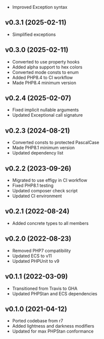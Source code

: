 * Improved Exception syntax

## v0.3.1 (2025-02-11)
* Simplified exceptions

## v0.3.0 (2025-02-11)
* Converted to use property hooks
* Added alpha support to hex colors
* Converted mode consts to enum
* Added PHP8.4 to CI workflow
* Made PHP8.4 minimum version

## v0.2.4 (2025-02-07)
* Fixed implicit nullable arguments
* Updated Exceptional call signature

## v0.2.3 (2024-08-21)
* Converted consts to protected PascalCase
* Made PHP8.1 minimum version
* Updated dependency list

## v0.2.2 (2023-09-26)
* Migrated to use effigy in CI workflow
* Fixed PHP8.1 testing
* Updated composer check script
* Updated CI environment

## v0.2.1 (2022-08-24)
* Added concrete types to all members

## v0.2.0 (2022-08-23)
* Removed PHP7 compatibility
* Updated ECS to v11
* Updated PHPUnit to v9

## v0.1.1 (2022-03-09)
* Transitioned from Travis to GHA
* Updated PHPStan and ECS dependencies

## v0.1.0 (2021-04-12)
* Ported codebase from r7
* Added lightness and darkness modifiers
* Updated for max PHPStan conformance
